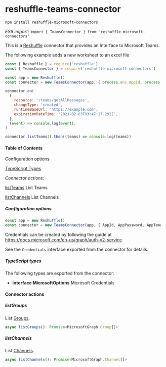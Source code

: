 # reshuffle-teams-connector

`npm install reshuffle-microsoft-connectors`

_ES6 import_: `import { TeamsConnector } from 'reshuffle-microsoft-connectors'`

This is a [Reshuffle](https://reshuffle.com) connector that provides an Interface to Microsoft Teams.

The following example adds a new worksheet to an excel file

```js
const { Reshuffle } = require('reshuffle')
const { TeamsConnector } = require('reshuffle-microsoft-connectors')

const app = new Reshuffle()
const connector = new TeamsConnector(app, { process.env.AppId, process.env.AppPassword, process.env.AppTenantId })

connector.on(
  {
    resource: '/teams/getAllMessages',
    changeType: 'created',
    runtimeBaseUrl: 'https://example.com',
    expirationDateTime: '2021-02-03T03:47:17.292Z',
  },
  (event) => console.log(event),
)

connector.listTeams().then((teams) => console.log(teams))
```

#### Table of Contents

[Configuration options](#Configuration-Options)

[TypeScript Types](#TypeScript-Types)

_Connector actions_:

[listTeams](#listTeams) List Teams

[listChannels](#listChannels) List Channels

##### Configuration options

```js
const app = new Reshuffle()
const connector = new TeamsConnector(app, { AppId, AppPassword, AppTenantId })
```

Credentials can be created by following the guide at https://docs.microsoft.com/en-us/graph/auth-v2-service

See the `Credentials` interface exported from the connector for details.

##### TypeScript types

The following types are exported from the connector:

- **interface MicrosoftOptions** Microsoft Credentials

#### Connector actions

##### listGroups

List [Groups](https://docs.microsoft.com/en-us/graph/api/resources/group).

```ts
async listGroups(): Promise<MicrosoftGraph.Group[]>
```

##### listChannels

List [Channels](https://docs.microsoft.com/en-us/graph/api/resources/channel).

```ts
async listChannels(): Promise<MicrosoftGraph.Channel[]>
```
